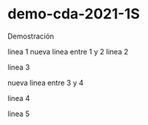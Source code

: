 # demo-cda-2021-1S
Demostración

linea 1 
nueva linea entre 1 y 2
linea 2

linea 3

nueva linea entre 3 y 4

linea 4

linea 5

